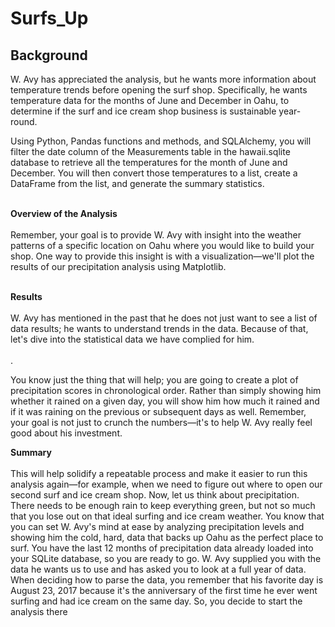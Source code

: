 # Surfs_Up

## Background<br>

W. Avy has appreciated the analysis, but he wants more information about temperature trends before opening the surf shop. Specifically, he wants temperature data for the months of June and December in Oahu, to determine if the surf and ice cream shop business is sustainable year-round.<br>



Using Python, Pandas functions and methods, and SQLAlchemy, you will filter the date column of the Measurements table in the hawaii.sqlite database to retrieve all the temperatures for the month of June and December. You will then convert those temperatures to a list, create a DataFrame from the list, and generate the summary statistics.<br><br>

**Overview of the Analysis**<br><br>
Remember, your goal is to provide W. Avy with insight into the weather patterns of a specific location on Oahu where you would like to build your shop. One way to provide this insight is with a visualization—we'll plot the results of our precipitation analysis using Matplotlib.<br><br>

**Results**<br><br>
W. Avy has mentioned in the past that he does not just want to see a list of data results; he wants to understand trends in the data. Because of that, let's dive into the statistical data we have complied for him.<br><br>.

You know just the thing that will help; you are going to create a plot of precipitation scores in chronological order. Rather than simply showing him whether it rained on a given day, you will show him how much it rained and if it was raining on the previous or subsequent days as well. Remember, your goal is not just to crunch the numbers—it's to help W. Avy really feel good about his investment.<br>

**Summary**<br><br>
This will help solidify a repeatable process and make it easier to run this analysis again—for example, when we need to figure out where to open our second surf and ice cream shop.  Now, let us think about precipitation. There needs to be enough rain to keep everything green, but not so much that you lose out on that ideal surfing and ice cream weather.  You know that you can set W. Avy's mind at ease by analyzing precipitation levels and showing him the cold, hard, data that backs up Oahu as the perfect place to surf. You have the last 12 months of precipitation data already loaded into your SQLite database, so you are ready to go.  W. Avy supplied you with the data he wants us to use and has asked you to look at a full year of data. When deciding how to parse the data, you remember that his favorite day is August 23, 2017 because it's the anniversary of the first time he ever went surfing and had ice cream on the same day. So, you decide to start the analysis there

